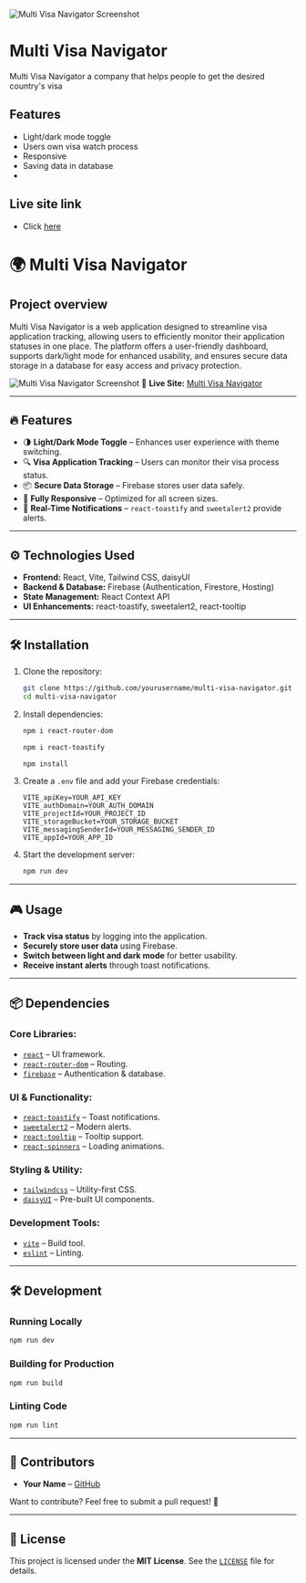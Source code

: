 ![Multi Visa Navigator Screenshot](https://i.ibb.co.com/pjzgNkff/Screenshot-42.png)
# Multi Visa Navigator

Multi Visa Navigator a company that helps people to get the desired country's visa

## Features

- Light/dark mode toggle
- Users own visa watch process
- Responsive
- Saving data in database
-


## Live site link

- Click [here](https://multi-visa-navigator.web.app)


# 🌍 Multi Visa Navigator

## Project overview
Multi Visa Navigator is a web application designed to streamline visa application tracking, allowing users to efficiently monitor their application statuses in one place. The platform offers a user-friendly dashboard, supports dark/light mode for enhanced usability, and ensures secure data storage in a database for easy access and privacy protection.

![Multi Visa Navigator Screenshot](https://i.ibb.co.com/pjzgNkff/Screenshot-42.png) 
🚀 **Live Site:** [Multi Visa Navigator](https://multi-visa-navigator.web.app/)

---

## 🔥 Features

- 🌗 **Light/Dark Mode Toggle** – Enhances user experience with theme switching.
- 🔍 **Visa Application Tracking** – Users can monitor their visa process status.
- 📦 **Secure Data Storage** – Firebase stores user data safely.
- 📱 **Fully Responsive** – Optimized for all screen sizes.
- 🔔 **Real-Time Notifications** – `react-toastify` and `sweetalert2` provide alerts.

---


## ⚙️ Technologies Used

- **Frontend:** React, Vite, Tailwind CSS, daisyUI
- **Backend & Database:** Firebase (Authentication, Firestore, Hosting)
- **State Management:** React Context API
- **UI Enhancements:** react-toastify, sweetalert2, react-tooltip

---

## 🛠 Installation

1. Clone the repository:
   ```sh
   git clone https://github.com/yourusername/multi-visa-navigator.git
   cd multi-visa-navigator
   ```

2. Install dependencies:
     ```sh
   npm i react-router-dom
   ```
   ```sh
   npm i react-toastify
   ```

   ```sh
   npm install
   ```

3. Create a `.env` file and add your Firebase credentials:
   ```env
   VITE_apiKey=YOUR_API_KEY
   VITE_authDomain=YOUR_AUTH_DOMAIN
   VITE_projectId=YOUR_PROJECT_ID
   VITE_storageBucket=YOUR_STORAGE_BUCKET
   VITE_messagingSenderId=YOUR_MESSAGING_SENDER_ID
   VITE_appId=YOUR_APP_ID
   ```

4. Start the development server:
   ```sh
   npm run dev
   ```

---

## 🎮 Usage

- **Track visa status** by logging into the application.
- **Securely store user data** using Firebase.
- **Switch between light and dark mode** for better usability.
- **Receive instant alerts** through toast notifications.

---

## 📦 Dependencies

### Core Libraries:
- [`react`](https://react.dev/) – UI framework.
- [`react-router-dom`](https://reactrouter.com/) – Routing.
- [`firebase`](https://firebase.google.com/) – Authentication & database.

### UI & Functionality:
- [`react-toastify`](https://fkhadra.github.io/react-toastify/) – Toast notifications.
- [`sweetalert2`](https://sweetalert2.github.io/) – Modern alerts.
- [`react-tooltip`](https://www.npmjs.com/package/react-tooltip) – Tooltip support.
- [`react-spinners`](https://www.npmjs.com/package/react-spinners) – Loading animations.

### Styling & Utility:
- [`tailwindcss`](https://tailwindcss.com/) – Utility-first CSS.
- [`daisyUI`](https://daisyui.com/) – Pre-built UI components.

### Development Tools:
- [`vite`](https://vitejs.dev/) – Build tool.
- [`eslint`](https://eslint.org/) – Linting.

---

## 🛠 Development

### Running Locally
```sh
npm run dev
```

### Building for Production
```sh
npm run build
```

### Linting Code
```sh
npm run lint
```

---

## 🤝 Contributors

- **Your Name** – [GitHub](https://github.com/yourusername)

Want to contribute? Feel free to submit a pull request! 🚀

---

## 📜 License

This project is licensed under the **MIT License**. See the [`LICENSE`](LICENSE) file for details.
```


